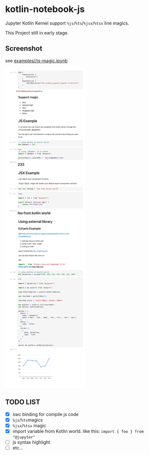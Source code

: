 # kotlin-notebook-js

Jupyter Kotlin Kernel support `%js`/`%ts`/`%jsx`/`%tsx` line magics.

This Project still in early stage.

## Screenshot

see [examples//js-magic.ipynb](./examples//js-magic.ipynb)

![](./screenshot.png)

## TODO LIST

+ [x] swc binding for compile js code
+ [x] `%js`/`%ts`magics
+ [x] `%jsx`/`%tsx` magic
+ [x] import variable from Kotlin world. like this: `import { foo } from "@jupyter"`
+ [ ] js syntax highlight
+ [ ] etc...
